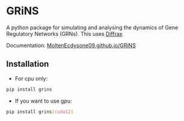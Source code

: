 # GRiNS

A python package for simulating and analysing the dynamics of Gene Regulatory Networks (GRNs). This uses [Diffrax](https://github.com/patrick-kidger/diffrax)

Documentation: [MoltenEcdysone09.github.io/GRiNS](https://MoltenEcdysone09.github.io/GRiNS)

## Installation
- For cpu only:
```bash
pip install grins
```
- If you want to use gpu:
```bash
pip install grins[cuda12]
```